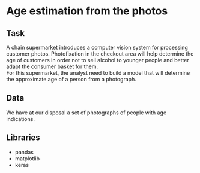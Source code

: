 # Age estimation from the photos

## Task
A chain supermarket introduces a computer vision system for processing customer photos. Photofixation in the checkout area will help determine the age of customers in order not to sell alcohol to younger people and better adapt the consumer basket for them.  
For this supermarket, the analyst need to build a model that will determine the approximate age of a person from a photograph. 

## Data
We have at our disposal a set of photographs of people with age indications.

## Libraries
- pandas
- matplotlib
- keras
